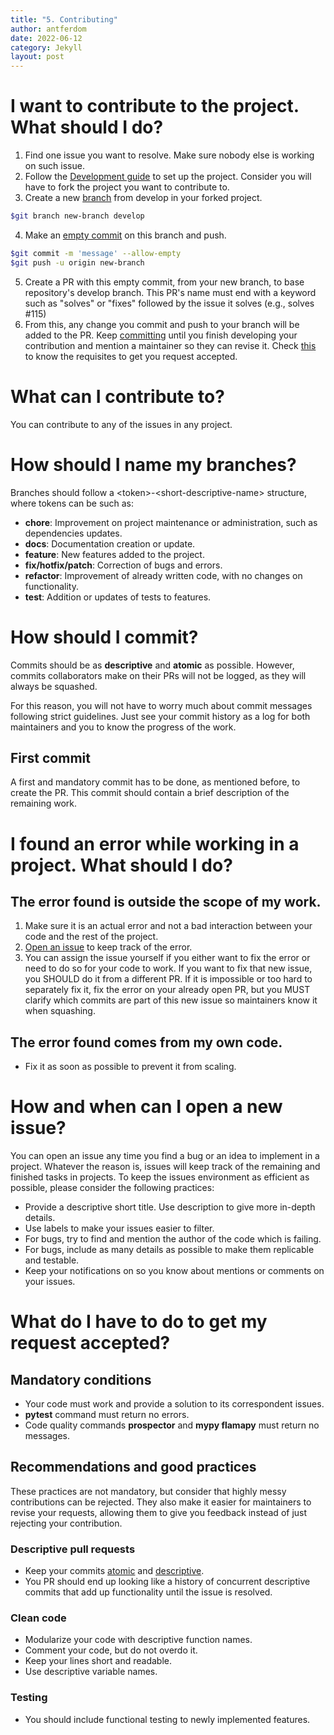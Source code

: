```yaml
---
title: "5. Contributing"
author: antferdom
date: 2022-06-12
category: Jekyll
layout: post
---
```


# I want to contribute to the project. What should I do?

1. Find one issue you want to resolve. Make sure nobody else is working on such issue.
2. Follow the [Development guide](https://flamapy.github.io/docs/jekyll/2022-06-12-4-development.html) to set up the project. Consider you will have to fork the project you want to contribute to.
3. Create a new [branch](#how-should-i-name-my-branches) from develop in your forked project.
```bash
$git branch new-branch develop
```
4. Make an [empty commit](#first-commit) on this branch and push.
```bash
$git commit -m 'message' --allow-empty
$git push -u origin new-branch
```

5. Create a PR with this empty commit, from your new branch, to base repository's develop branch. This PR's name must end with a keyword such as "solves" or "fixes" followed by the issue it solves (e.g., solves #115)
6. From this, any change you commit and push to your branch will be added to the PR. Keep [committing](#how-should-i-commit) until you finish developing your contribution and mention a maintainer so they can revise it. Check [this](#what-do-i-have-to-do-to-get-my-request-accepted) to know the requisites to get you request accepted.

# What can I contribute to?

You can contribute to any of the issues in any project.

# How should I name my branches?

Branches should follow a &lt;token&gt;-&lt;short-descriptive-name&gt; structure, where tokens can be such as:

- **chore**: Improvement on project maintenance or administration, such as dependencies updates.
- **docs**: Documentation creation or update.
- **feature**: New features added to the project.
- **fix/hotfix/patch**: Correction of bugs and errors.
- **refactor**: Improvement of already written code, with no changes on functionality.
- **test**: Addition or updates of tests to features.

# How should I commit?

Commits should be as **descriptive** and **atomic** as possible. However, commits collaborators make on their PRs will not be logged, as they will always be squashed.

For this reason, you will not have to worry much about commit messages following strict guidelines. Just see your commit history as a log for both maintainers and you to know the progress of the work.

## First commit

A first and mandatory commit has to be done, as mentioned before, to create the PR. This commit should contain a brief description of the remaining work.


# I found an error while working in a project. What should I do?

## The error found is outside the scope of my work.

1. Make sure it is an actual error and not a bad interaction between your code and the rest of the project.
2. [Open an issue](#how-and-when-can-i-open-a-new-issue) to keep track of the error.
3. You can assign the issue yourself if you either want to fix the error or need to do so for your code to work. If you want to fix that new issue, you SHOULD do it from a different PR. If it is impossible or too hard to separately fix it, fix the error on your already open PR, but you MUST clarify which commits are part of this new issue so maintainers know it when squashing.

## The error found comes from my own code.

* Fix it as soon as possible to prevent it from scaling.

# How and when can I open a new issue?

You can open an issue any time you find a bug or an idea to implement in a project. Whatever the reason is, issues will keep track of the remaining and finished tasks in projects. To keep the issues environment as efficient as possible, please consider the following practices:

* Provide a descriptive short title. Use description to give more in-depth details.
* Use labels to make your issues easier to filter.
* For bugs, try to find and mention the author of the code which is failing.
* For bugs, include as many details as possible to make them replicable and testable.
* Keep your notifications on so you know about mentions or comments on your issues.

# What do I have to do to get my request accepted?

## Mandatory conditions

* Your code must work and provide a solution to its correspondent issues.
* **pytest** command must return no errors.
* Code quality commands **prospector** and **mypy flamapy** must return no messages.

## Recommendations and good practices

These practices are not mandatory, but consider that highly messy contributions can be rejected. They also make it easier for maintainers to revise your requests, allowing them to give you feedback instead of just rejecting your contribution.

### Descriptive pull requests

* Keep your commits [atomic](#atomic-commits) and [descriptive](#descriptive-commit-messages).
* You PR should end up looking like a history of concurrent descriptive commits that add up functionality until the issue is resolved.

### Clean code

* Modularize your code with descriptive function names.
* Comment your code, but do not overdo it.
* Keep your lines short and readable.
* Use descriptive variable names.

### Testing

* You should include functional testing to newly implemented features.
